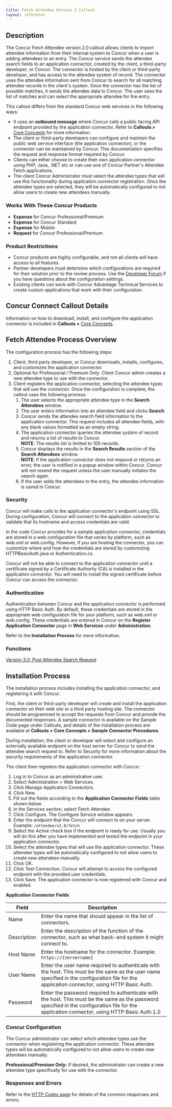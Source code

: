 ```yaml
---
title: Fetch Attendee Version 2 Callout
layout: reference
---
```


## Description    

The Concur Fetch Attendee version 2.0 callout allows clients to import attendee information from their internal system to Concur when a user is adding attendees to an entry. The Concur service sends the attendee search fields to an application connector, created by the client, a third-party developer, or Concur. The connector is hosted by the client or third-party developer, and has access to the attendee system of record. The connector uses the attendee information sent from Concur to search for all matching attendee records in the client's system. Once the connector has the list of possible matches, it sends the attendee data to Concur. The user sees the list of matches and can select the appropriate attendee for the entry.

This callout differs from the standard Concur web services in the following ways:

* It uses an **outbound message** where Concur calls a public facing API endpoint provided by the application connector. Refer to **Callouts >** [Core Concepts](/api-reference/callouts/callouts-application-connectors.html) for more information.
* The client or third-party developers can configure and maintain the public web service interface (the application connector), or the connector can be maintained by Concur. This documentation specifies the request and response format required by Concur.
* Clients can either choose to create their own application connector using PHP, Java, .NET etc or can use one of Concur Partner's Attendee Fetch applications.
* The client Concur Administrator must select the attendee types that will use this functionality during application connector registration. Once the attendee types are selected, they will be automatically configured to not allow users to create new attendees manually.

### Works With These Concur Products

* **Expense** for Concur Professional/Premium
* **Expense** for Concur Standard
* **Expense** for Mobile
* **Request** for Concur Professional/Premium

### Product Restrictions    

* Concur products are highly configurable, and not all clients will have access to all features.
* Partner developers must determine which configurations are required for their solution prior to the review process. Use the [Developer Forum](http://forum.developer.concur.com/) if you have questions about the configuration settings.
* Existing clients can work with Concur Advantage Technical Services to create custom applications that work with their configuration.

## Concur Connect Callout Details

Information on how to download, install, and configure the application connector is included in **Callouts >** [Core Concepts](/api-reference/callouts/callouts-application-connectors.html).

## Fetch Attendee Process Overview

The configuration process has the following steps:

1. Client, third party developer, or Concur downloads, installs, configures, and customizes the application connector.
2. Optional for Professional / Premium Only: Client Concur admin creates a new attendee type to use with the connector.
3. Client registers the application connector, selecting the attendee types that will use the connector.
Once the configuration is complete, the callout uses the following process:
	1. The user selects the appropriate attendee type in the **Search Attendees** window.
	2. The user enters information into an attendee field and clicks **Search**.
	3. Concur sends the attendee search field information to the application connector. This request includes all attendee fields, with any blank values formatted as an empty string.
	4. The application connector queries the attendee system of record and returns a list of results to Concur.  
**NOTE**: The results list is limited to 100 records.  
	5. Concur displays the results in the **Search Results** section of the **Search Attendees** window.  
**NOTE**: If the application connector does not respond or returns an error, the user is notified in a popup window within Concur.
Concur will not resend the request unless the user manually initiates the search again.
	6. If the user adds the attendees to the entry, the attendee information is saved in Concur.

### Security

Concur will make calls to the application connector's endpoint using SSL. During configuration, Concur will connect to the application connector to validate that its hostname and access credentials are valid.

In the code Concur provides for a sample application connector, credentials are stored in a web configuration file that varies by platform, such as web.xml or web.config. However, if you are hosting the connector, you can customize where and how the credentials are stored by customizing HTTPBasicAuth.java or Authentication.cs.

Concur will not be able to connect to the application connector until a certificate signed by a Certificate Authority (CA) is installed in the application connector. You will need to install the signed certificate before Concur can access the connector.

### Authentication

Authentication between Concur and the application connector is performed using HTTP Basic Auth. By default, these credentials are stored in the appropriate web configuration file for your platform, such as web.xml or web.config. These credentials are entered in Concur on the **Register Application Connector** page in **Web Services** under **Administration**.

Refer to the **Installation Process** for more information.

### Functions

[Version 3.0: Post Attendee Search Request](/api-reference/expense/attendees/index.html)

## Installation Process

The installation process includes installing the application connector, and registering it with Concur.

First, the client or third-party developer will create and install the application connector on their web site or a third party hosting site. The connector should be programmed to accept the requests from Concur and provide the documented responses. A sample connector is available on the Sample Code page under Callouts, and details of the installation process are available at **Callouts > Core Concepts > Sample Connector Procedures**.

During installation, the client or developer will select and configure an externally available endpoint on the host server for Concur to send the attendee search request to. Refer to Security for more information about the security requirements of the application connector.

The client then registers the application connector with Concur:  

1. Log in to Concur as an administrative user.  
2. Select Administration > Web Services.  
3. Click Manage Application Connectors.  
4. Click New.  
5. Fill out the fields according to the **Application Connector Fields** table shown below.
6. In the Services section, select Fetch Attendee.  
7. Click Configure. The Configure Service window appears.  
8. Enter the endpoint that the Concur will connect to on your server. Example: `/attendee/v2.0/fetch`  
9. Select the Active check box if the endpoint is ready for use. Usually you will do this after you have implemented and tested the endpoint in your application connector.  
10. Select the attendee types that will use the application connector. These attendee types will be automatically configured to not allow users to create new attendees manually.  
11. Click OK.
12. Click Test Connection. Concur will attempt to access the configured endpoint with the provided user credentials.
13. Click Save. The application connector is now registered with Concur and enabled.

**Application Connector Fields**

Field	|Description
------|------------
Name|Enter the name that should appear in the list of connectors.
Description|Enter the description of the function of the connector, such as what back-end system it might connect to.
Host Name|Enter the hostname for the connector. Example: `https://{servername}`
User Name|Enter the user name required to authenticate with the host. This must be the same as the user name specified in the configuration file for the application connector, using HTTP Basic Auth.
Password|Enter the password required to authenticate with the host. This must be the same as the password specified in the configuration file for the application connector, using HTTP Basic Auth.1.0


### Concur Configuration

The Concur administrator can select which attendee types use the connector when registering the application connector. These attendee types will be automatically configured to not allow users to create new attendees manually.

**Professional/Premium Only:** If desired, the administrator can create a new attendee type specifically for use with the connector.

### Responses and Errors

Refer to the [HTTP Codes page](/tools-support/reference/http-codes.html) for details of the common responses and errors.
